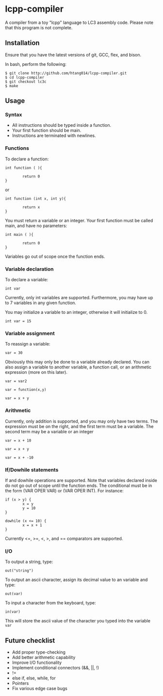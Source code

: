 # lcpp-compiler
A compiler from a toy "lcpp" language to LC3 assembly code.  Please note that this program is not complete.

## Installation
Ensure that you have the latest versions of git, GCC, flex, and bison.

In bash, perform the following:
```
$ git clone http://github.com/htang014/lcpp-compiler.git
$ cd lcpp-compiler
$ git checkout lc3c
$ make

```
## Usage
### Syntax
* All instructions should be typed inside a function.
* Your first function should be main.
* Instructions are terminated with newlines.

### Functions
To declare a function:
```
int function ( ){

        return 0
}
```
or
```
int function (int x, int y){

        return x
}
```
You must return a variable or an integer.
Your first function must be called main, and have no parameters:
```
int main ( ){

        return 0
}
```
Variables go out of scope once the function ends.

### Variable declaration
To declare a variable:
```
int var
```
Currently, only int variables are supported.
Furthermore, you may have up to 7 variables in any given function.

You may initialize a variable to an integer, otherwise it will initialize to 0.
```
int var = 15
```

### Variable assignment
To reassign a variable:
```
var = 30
```
Obviously this may only be done to a variable already declared.
You can also assign a variable to another variable, a function call, or an arithmetic expression (more on this later).
```
var = var2
```
```
var = function(x,y)
```
```
var = x + y
```

### Arithmetic
Currently, only addition is supported, and you may only have two terms.
The expression must be on the right, and the first term must be a variable.
The second term may be a variable or an integer
```
var = x + 10
```
```
var = x + y
```
```
var = x + -10
```

### If/Dowhile statements
If and dowhile operations are supported.
Note that variables declared inside do not go out of scope until the function ends.
The conditional must be in the form (VAR OPER VAR) or (VAR OPER INT).
For instance:
```
if (x > y) {
        x = y
        y = 10
}
```
```
dowhile (x <= 10) {
        x = x + 1
}
```
Currently <=, >=, <, >, and == comparators are supported.

### I/O
To output a string, type:
```
out("string")
```
To output an ascii character, assign its decimal value to an variable and type:
```
out(var)
```
To input a character from the keyboard, type:
```
in(var)
```
This will store the ascii value of the character you typed into the variable `var`

## Future checklist
* Add proper type-checking
* Add better arithmetic capability
* Improve I/O functionality
* Implement conditional connectors (&&, ||, !)
* !=
* else if, else, while, for
* Pointers
* Fix various edge case bugs
